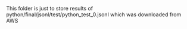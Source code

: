 This folder is just to store results of python/final/jsonl/test/python_test_0.jsonl which was downloaded from AWS